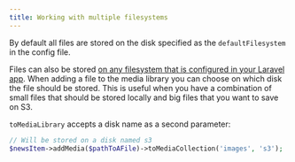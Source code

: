 ```yaml
---
title: Working with multiple filesystems
---
```


By default all files are stored on the disk specified as the `defaultFilesystem` in the config file.

Files can also be stored [on any filesystem that is configured in your Laravel app](http://laravel.com/docs/5.4/filesystem#configuration). When adding a file to the media library you can choose on which disk the file should be stored. This is useful when you have a combination of small files that should be stored locally and big files that you want to save on S3.

`toMediaLibrary` accepts a disk name as a second parameter:

```php
// Will be stored on a disk named s3
$newsItem->addMedia($pathToAFile)->toMediaCollection('images', 's3');
```

